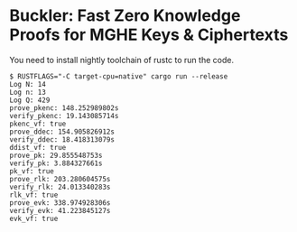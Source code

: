 # Buckler: Fast Zero Knowledge Proofs for MGHE Keys & Ciphertexts

You need to install nightly toolchain of rustc to run the code.

```
$ RUSTFLAGS="-C target-cpu=native" cargo run --release
Log N: 14
Log n: 13
Log Q: 429
prove_pkenc: 148.252989802s
verify_pkenc: 19.143085714s
pkenc_vf: true
prove_ddec: 154.905826912s
verify_ddec: 18.418313079s
ddist_vf: true
prove_pk: 29.855548753s
verify_pk: 3.884327661s
pk_vf: true
prove_rlk: 203.280604575s
verify_rlk: 24.013340283s
rlk_vf: true
prove_evk: 338.974928306s
verify_evk: 41.223845127s
evk_vf: true
```
